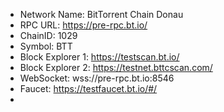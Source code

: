* Network Name: BitTorrent Chain Donau
* RPC URL: https://pre-rpc.bt.io/
* ChainID: 1029
* Symbol: BTT
* Block Explorer 1: https://testscan.bt.io/
* Block Explorer 2: https://testnet.bttcscan.com/
* WebSocket: wss://pre-rpc.bt.io:8546
* Faucet: https://testfaucet.bt.io/#/
* 
